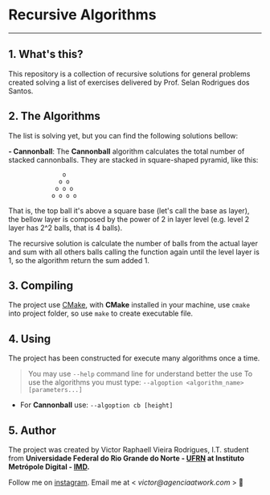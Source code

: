 # Recursive Algorithms

---

## 1. What's this?

  This repository is a collection of recursive solutions for general problems created solving a list of exercises delivered by Prof. Selan Rodrigues dos Santos.

## 2. The Algorithms

  The list is solving yet, but you can find the following solutions bellow:

**- Cannonball**:
  The **Cannonball** algorithm calculates the total number of stacked cannonballs. They are stacked in square-shaped pyramid, like this:
  
                   o
                  o o
                 o o o
                o o o o 
                
  That is, the top ball it's above a square base (let's call the base as layer), the bellow layer is composed by the power of 2 in layer level (e.g. level 2 layer has 2^2 balls, that is 4 balls).
  
  The recursive solution is calculate the number of balls from the actual layer and sum with all others balls calling the function again until the level layer is 1, so the algorithm return the sum added 1.
  
## 3. Compiling

  The project use [CMake](http://cmake.org), with **CMake** installed in your machine, use `cmake` into project folder, so use `make` to create executable file.
  
## 4. Using

  The project has been constructed for execute many algorithms once a time.
  > You may use `--help` command line for understand better the use
  To use the algorithms you must type:
  `--algoption <algorithm_name> [parameters...]`
  
  - For **Cannonball** use:
  `--algoption cb [height]`
  
## 5. Author

  The project was created by Victor Raphaell Vieira Rodrigues, I.T. student from **Universidade Federal do Rio Grande do Norte - [UFRN](http://ufrn.br) at Instituto Metrópole Digital - [IMD](http://imd.ufrn.br).**
  
  Follow me on [instagram](http://instagram.com/victorvieirar). 
  Email me at < _victor@agenciaatwork.com_ > 🤩
